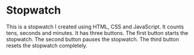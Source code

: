 # Stopwatch
This is a stopwatch I created using HTML, CSS and JavaScript.
It counts tens, seconds and minutes.
It has three buttons.
The first button starts the stopwatch.
The second button pauses the stopwatch.
The third button resets the stopwatch completely.
